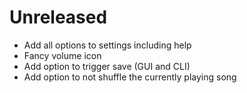 # Unreleased
- Add all options to settings including help
- Fancy volume icon
- Add option to trigger save (GUI and CLI)
- Add option to not shuffle the currently playing song
